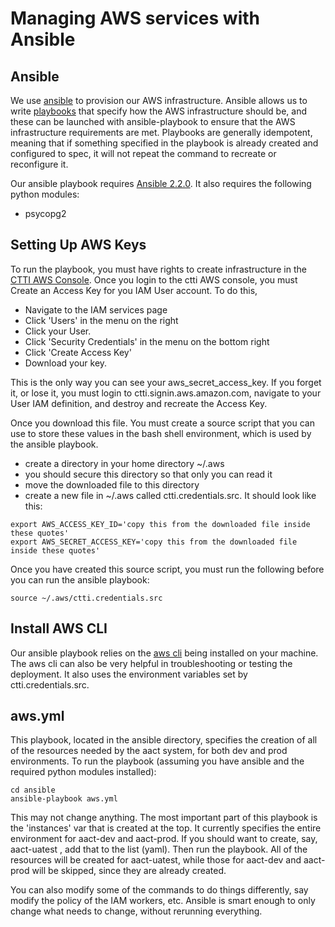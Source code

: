 Managing AWS services with Ansible
==================================

Ansible
-------
We use [ansible](https://www.ansible.com) to provision our AWS infrastructure.
Ansible allows us to write [playbooks](http://docs.ansible.com/ansible/playbooks.html)
that specify how the AWS infrastructure should be, and these can be launched with
ansible-playbook to ensure that the AWS infrastructure requirements are met.
Playbooks are generally idempotent, meaning that if something specified in the playbook
is already created and configured to spec, it will not repeat the command to recreate
or reconfigure it.

Our ansible playbook requires [Ansible 2.2.0](http://docs.ansible.com/ansible/intro_installation.html).
It also requires the following python modules:
- psycopg2

Setting Up AWS Keys
-------------------
To run the playbook, you must have rights to create infrastructure in the
[CTTI AWS Console](ctti.signin.aws.amazon.com). Once you login to the ctti
AWS console, you must Create an Access Key for you IAM User account. To do this,
- Navigate to the IAM services page
- Click 'Users' in the menu on the right
- Click your User.
- Click 'Security Credentials' in the menu on the bottom right
- Click 'Create Access Key'
- Download your key.

This is the only way you can see your aws_secret_access_key. If you forget it,
or lose it, you must login to ctti.signin.aws.amazon.com, navigate to your User
IAM definition, and destroy and recreate the Access Key.

Once you download this file. You must create a source script that you can use
to store these values in the bash shell environment, which is used by the ansible
playbook.
- create a directory in your home directory ~/.aws
- you should secure this directory so that only you can read it
- move the downloaded file to this directory
- create a new file in ~/.aws called ctti.credentials.src. It should look like this:
```
export AWS_ACCESS_KEY_ID='copy this from the downloaded file inside these quotes'
export AWS_SECRET_ACCESS_KEY='copy this from the downloaded file inside these quotes'
```

Once you have created this source script, you must run the following before you
can run the ansible playbook:
```
source ~/.aws/ctti.credentials.src
```

Install AWS CLI
---------------
Our ansible playbook relies on the [aws cli](http://docs.aws.amazon.com/cli/latest/userguide/installing.html) being installed on your machine.
The aws cli can also be very helpful in troubleshooting or testing the deployment.
It also uses the environment variables set by ctti.credentials.src.

aws.yml
-------
This playbook, located in the ansible directory, specifies the creation of all of the
resources needed by the aact system, for both dev and prod environments. To run the playbook (assuming you have ansible and the required python modules installed):
```
cd ansible
ansible-playbook aws.yml
```

This may not change anything.  The most important part of this playbook is the
'instances' var that is created at the top.  It currently specifies the entire
environment for aact-dev and aact-prod.  If you should want to create, say, aact-uatest
, add that to the list (yaml). Then run the playbook.  All of the resources
will be created for aact-uatest, while those for aact-dev and aact-prod will be
skipped, since they are already created.

You can also modify some of the commands to do things differently, say modify the
policy of the IAM workers, etc.  Ansible is smart enough to only change what needs
to change, without rerunning everything.
